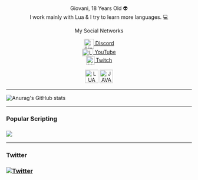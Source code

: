 <p align="center">
Giovani, 18 Years Old 👽<br>
I work mainly with Lua & I try to learn more languages. 💻
</p>
  
<p align="center">
My Social Networks
</p>

<p align="center">
<a href="https://discord.gg/EBfXQ94ewu" target="blank"><img align="center" src="https://upload.wikimedia.org/wikipedia/fr/thumb/4/4f/Discord_Logo_sans_texte.svg/1818px-Discord_Logo_sans_texte.svg.png" alt="Link Discord To DakoM" height="27" width="27"/>   Discord</a>
<br><a href="https://www.youtube.com/c/DakoM/videos" target="blank"><img align="center" src="https://upload.wikimedia.org/wikipedia/commons/thumb/0/09/YouTube_full-color_icon_%282017%29.svg/800px-YouTube_full-color_icon_%282017%29.svg.png" alt="Link YouTube To DakoM" height="20" width="30"/>   YouTube</a>
<br><a href="https://www.twitch.tv/dakooooom" target="blank"><img align="center" src="https://seeklogo.com/images/T/twitch-tv-logo-51C922E0F0-seeklogo.com.png" alt="Link Twitch To DakoM" height="23" width="23"/>   Twitch</a>
</p>

<p align="center">
<img src="https://upload.wikimedia.org/wikipedia/commons/thumb/c/cf/Lua-Logo.svg/1200px-Lua-Logo.svg.png" alt="LUA" width="36"/>
<img src="https://www2.skillsoft.com/wp-content/uploads/2018/01/Javascript_badge.png" alt="JAVASCRIPT" width="36">
</p>

____

![Anurag's GitHub stats](https://github-readme-stats.vercel.app/api?username=DakoooM&hide=issues&show_icons=true&theme=vue-dark)

____

<h3>Popular Scripting<h3/>
<a href="https://github.com/DakoooM/AlphaV">
  <img align="center" src="https://github-readme-stats.vercel.app/api/pin/?username=DakoooM&repo=AlphaV&theme=vue-dark"/>
</a>
  
____  
  
<h3>Twitter<h3/>
  
[![Twitter](https://img.shields.io/twitter/follow/DakoooM?color=1DA1F2&logo=twitter&style=for-the-badge)](https://twitter.com/DakoooM)
